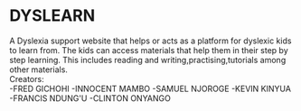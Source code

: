 # DYSLEARN </br>
A Dyslexia support website that helps or acts as a platform for dyslexic kids to learn from. The kids can access materials that help them in their step by step learning. This includes reading and writing,practising,tutorials among other materials. </br>
Creators:</br>
    -FRED GICHOHI
    -INNOCENT MAMBO
    -SAMUEL NJOROGE
    -KEVIN KINYUA
    -FRANCIS NDUNG'U
    -CLINTON ONYANGO

